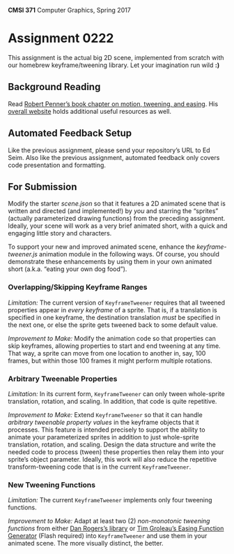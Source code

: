 **CMSI 371** Computer Graphics, Spring 2017

# Assignment 0222
This assignment is the actual big 2D scene, implemented from scratch with our homebrew keyframe/tweening library. Let your imagination run wild **:)**

## Background Reading
Read [Robert Penner’s book chapter on motion, tweening, and easing](http://robertpenner.com/easing/penner_chapter7_tweening.pdf). His [overall website](http://robertpenner.com/easing/) holds additional useful resources as well.

## Automated Feedback Setup
Like the previous assignment, please send your repository’s URL to Ed Seim. Also like the previous assignment, automated feedback only covers code presentation and formatting.

## For Submission
Modify the starter _scene.json_ so that it features a 2D animated scene that is written and directed (and implemented!) by _you_ and starring the “sprites” (actually parameterized drawing functions) from the preceding assignment. Ideally, your scene will work as a very brief animated short, with a quick and engaging little story and characters.

To support your new and improved animated scene, enhance the _keyframe-tweener.js_ animation module in the following ways. Of course, you should demonstrate these enhancements by using them in your own animated short (a.k.a. “eating your own dog food”).

### Overlapping/Skipping Keyframe Ranges
_Limitation:_ The current version of `KeyframeTweener` requires that all tweened properties appear in _every keyframe_ of a sprite. That is, if a translation is specified in one keyframe, the destination translation _must_ be specified in the next one, or else the sprite gets tweened back to some default value.

_Improvement to Make:_ Modify the animation code so that properties can skip keyframes, allowing properties to start and end tweening at any time. That way, a sprite can move from one location to another in, say, 100 frames, but within those 100 frames it might perform multiple rotations.

### Arbitrary Tweenable Properties
_Limitation:_ In its current form, `KeyframeTweener` can only tween whole-sprite translation, rotation, and scaling. In addition, that code is quite repetitive.

_Improvement to Make:_ Extend `KeyframeTweener` so that it can handle _arbitrary tweenable property values_ in the keyframe objects that it processes. This feature is intended precisely to support the ability to animate your parameterized sprites in addition to just whole-sprite translation, rotation, and scaling. Design the data structure and write the needed code to process (tween) these properties then relay them into your sprite’s object parameter. Ideally, this work will also reduce the repetitive transform-tweening code that is in the current `KeyframeTweener`.

### New Tweening Functions
_Limitation:_ The current `KeyframeTweener` implements only four tweening functions.

_Improvement to Make:_ Adapt at least two (2) _non-monotonic tweening functions_ from either [Dan Rogers’s library](https://github.com/danro/jquery-easing/blob/master/jquery.easing.js) or [Tim Groleau’s Easing Function Generator](http://www.timotheegroleau.com/Flash/experiments/easing_function_generator.htm) (Flash required) into `KeyframeTweener`  and use them in your animated scene. The more visually distinct, the better.
